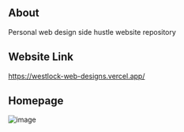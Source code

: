 ## About

Personal web design side hustle website repository

## Website Link

https://westlock-web-designs.vercel.app/

## Homepage
![image](https://github.com/user-attachments/assets/b30b0bbb-a4c2-4324-b0dd-0bad0d2b80d3)
